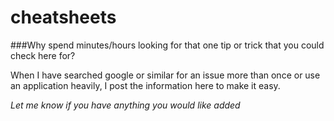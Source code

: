 # cheatsheets

###Why spend minutes/hours looking for that one tip or trick that you could check here for?

When I have searched google or similar for an issue more than once or use an application heavily, I post the information here to make it easy.

*Let me know if you have anything you would like added*

